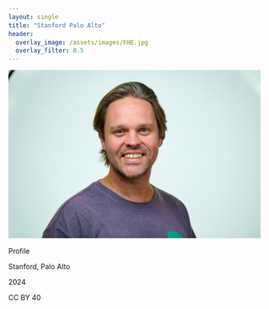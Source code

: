 ```yaml
---
layout: single
title: "Stanford Palo Alto"
header:
  overlay_image: /assets/images/FHE.jpg
  overlay_filter: 0.5
---
```


![Bastiaan Quast Profile CC BY 40](/assets/images/PROFILE.jpg)

Profile 

Stanford, Palo Alto 

2024

CC BY 40
